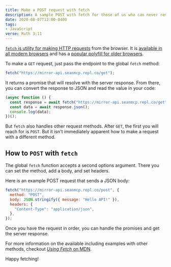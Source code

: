 ```yaml
---
title: Make a POST request with fetch
description: A sample POST with fetch for those of us who can never remember how.
date: 2020-08-07T12:00-0400
tags:
- JavaScript
verse: Ruth 3:11
---
```


[`fetch` is utility for making HTTP requests](https://developer.mozilla.org/en-US/docs/Web/API/Fetch_API) from the browser. It is [available in all modern browsers](https://caniuse.com/#feat=fetch) and has a [popular polyfill for older browsers](https://github.com/github/fetch).

To make a `GET` request, just pass the endpoint to the global `fetch` method:

```js
fetch("https://mirror-api.seanmcp.repl.co/get");
```

It returns a promise that will resolve with the server response. From there, you can convert the response to JSON and read the value in your code:

```js
(async function () {
  const response = await fetch("https://mirror-api.seanmcp.repl.co/get");
  const data = await response.json();
  console.log(data);
})();
```

But `fetch` also handles other request methods. After `GET`, the first you will reach for is `POST`. But it isn't immediately apparent how to make a request with a different method.

## How to `POST` with `fetch`

The global `fetch` function accepts a second options argument. There you can set the method, add a body, and set headers.

Here is an example POST request that sends a JSON body:

```js
fetch("https://mirror-api.seanmcp.repl.co/post", {
  method: "POST",
  body: JSON.stringify({ message: "Hello API!" }),
  headers: {
    "Content-Type": "application/json",
  },
});
```

Once you have the request in order, you can handle the promises and get the server response.

For more information on the available including examples with other methods, checkout [_Using Fetch_ on MDN](https://developer.mozilla.org/en-US/docs/Web/API/Fetch_API/Using_Fetch).

Happy fetching!
